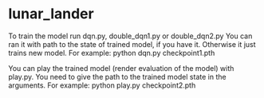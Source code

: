 # lunar_lander
To train the model run dqn.py, double_dqn1.py or double_dqn2.py
You can ran it with path to the state of trained model, if you have it. Otherwise it just trains new model.
For example:
  python dqn.py checkpoint1.pth
 
 You can play the trained model (render evaluation of the model) with play.py.
 You need to give the path to the trained model state in the arguments.
For example:
  python play.py checkpoint2.pth
